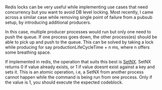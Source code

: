 Redis locks can be very useful while implementing use cases that need concurrency but you want to avoid DB level locking. Most recently, I came across a similar case while removing single point of failure from a pubsub setup, by introducing additional producers. 

In this case, multiple producer processes would run but only one need to push the queue. If one process goes down, the other process(es) should be able to pick up and push to the queue. This can be solved by taking a lock while producing for say productionLifeCycleTime + n ms, where n offers some breathing space. 

If implemented in redis, the operation that suits this best is [SetNX](https://redis.io/commands/setnx). SetNX returns 0 if value already exists, or 1 if value doesnt exist against a key and sets it. This is an atomic operation, i.e, a SetNX from another process cannot happen while the command is being run from one process. Only if the value is 1, you should execute the expected codeblock. 